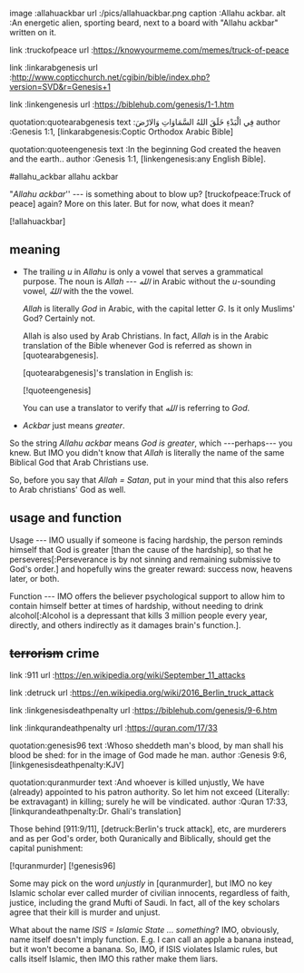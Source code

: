 image   :allahuackbar
url     :/pics/allahuackbar.png
caption :Allahu ackbar.
alt     :An energetic alien, sporting beard, next to a board with "Allahu
         ackbar" written on it.

link    :truckofpeace
url     :https://knowyourmeme.com/memes/truck-of-peace

link    :linkarabgenesis
url     :http://www.copticchurch.net/cgibin/bible/index.php?version=SVD&r=Genesis+1

link    :linkengenesis
url     :https://biblehub.com/genesis/1-1.htm

quotation:quotearabgenesis
text     :فِي الْبَدْءِ خَلَقَ اللهُ السَّمَاوَاتِ وَالارْضَ
author   :Genesis 1:1, [linkarabgenesis:Coptic Orthodox Arabic Bible]

quotation:quoteengenesis
text     :In the beginning God created the heaven and the earth..
author   :Genesis 1:1, [linkengenesis:any English Bible].

#allahu_ackbar allahu ackbar

"_Allahu ackbar_'' --- is something about to blow up?  [truckofpeace:Truck of
peace] again?  More on this later.  But for now, what does it mean?

[!allahuackbar]

## meaning

* The trailing _u_ in _Allahu_ is only a vowel that serves a grammatical
  purpose.  The noun is _Allah_ --- _الله_ in Arabic without the _u_-sounding
  vowel, _اللهُ_ with the the vowel.

  _Allah_ is literally _God_ in Arabic, with the capital letter _G_.  Is it
  only Muslims' God?  Certainly not.

  Allah is also used by Arab Christians.  In fact, _Allah_ is in the Arabic
  translation of the Bible whenever God is referred as shown in
  [quotearabgenesis].

  [quotearabgenesis]'s translation in English is:

  [!quoteengenesis]

  You can use a translator to verify that _الله_ is referring to _God_.

* _Ackbar_ just means _greater_.

So the string _Allahu ackbar_ means _God is greater_, which ---perhaps--- you
knew.  But IMO you didn't know that _Allah_ is literally the name of the same
Biblical God that Arab Christians use.

So, before you say that _Allah = Satan_, put in your mind that this also refers
to Arab christians' God as well.

## usage and function

Usage --- IMO usually if someone is facing hardship, the person reminds himself
that God is greater \[than the cause of the hardship\], so that he
perseveres[:Perseverance is by not sinning and remaining submissive to God's
order.] and hopefully wins the greater reward: success now, heavens later, or
both.

Function --- IMO offers the believer psychological support to allow him to
contain himself better at times of hardship, without needing to drink
alcohol[:Alcohol is a depressant that kills 3 million people every year,
directly, and others indirectly as it damages brain's function.].

## ~~terrorism~~ crime

link    :911
url     :https://en.wikipedia.org/wiki/September_11_attacks

link    :detruck
url     :https://en.wikipedia.org/wiki/2016_Berlin_truck_attack

link    :linkgenesisdeathpenalty
url     :https://biblehub.com/genesis/9-6.htm

link    :linkqurandeathpenalty
url     :https://quran.com/17/33

quotation:genesis96
text     :Whoso sheddeth man's blood, by man shall his blood be shed: for in
          the image of God made he man.
author   :Genesis 9:6, [linkgenesisdeathpenalty:KJV]

quotation:quranmurder
text     :And whoever is killed unjustly, We have (already) appointed to his
          patron authority. So let him not exceed (Literally: be extravagant)
          in killing; surely he will be vindicated.
author   :Quran 17:33, [linkqurandeathpenalty:Dr. Ghali's translation]

Those behind [911:9/11], [detruck:Berlin's truck attack], etc, are murderers
and as per God's order, both Quranically and Biblically, should get the capital
punishment:

[!quranmurder]
[!genesis96]

Some may pick on the word _unjustly_ in [quranmurder], but IMO  no key Islamic
scholar ever called murder of civilian innocents, regardless of faith, justice,
including the grand Mufti of Saudi.  In fact, all of the key scholars agree
that their kill is murder and unjust.

What about the name _ISIS = Islamic State ... something_?  IMO, obviously, name
itself doesn't imply function.  E.g. I can call an apple a banana instead, but
it won't become a banana.  So, IMO, if ISIS violates Islamic rules, but calls
itself Islamic, then IMO this rather make them liars.
